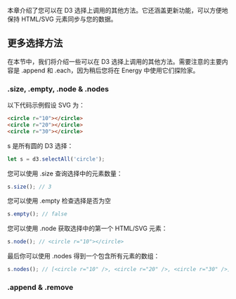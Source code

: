 
本章介绍了您可以在 D3 选择上调用的其他方法。它还涵盖更新功能，可以方便地保持 HTML/SVG 元素同步与您的数据。

## 更多选择方法

在本节中，我们将介绍一些可以在 D3 选择上调用的其他方法。需要注意的主要内容是 .append 和 .each，因为稍后您将在 Energy 中使用它们探险家。

### .size, .empty, .node & .nodes

以下代码示例假设 SVG 为：

```html
<circle r="10"></circle> 
<circle r="20"></circle> 
<circle r="30"></circle>
```

s 是所有圆的 D3 选择：

```ts
let s = d3.selectAll('circle');
```

您可以使用 .size 查询选择中的元素数量：

```ts
s.size(); // 3
```

您可以使用 .empty 检查选​​择是否为空

```ts
s.empty(); // false
```

您可以使用 .node 获取选择中的第一个 HTML/SVG 元素：

```ts
s.node(); // <circle r="10"></circle>
```

最后你可以使用 .nodes 得到一个包含所有元素的数组：

```ts
s.nodes(); // [<circle r="10" />, <circle r="20" />, <circle r="30" />]
```

### .append & .remove

